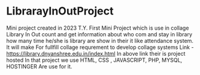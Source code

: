 # LibrarayInOutProject
Mini project created in 2023 T.Y. First Mini Project which is use in collage Library In Out count and get information about who com and stay in library how many time he/she is library are show in their it like attendance system. It will make For fullfill collage requrement to develop collage systems 
Link - https://library.dnyanshree.edu.in/index.html
In above link their is project hosted
In that project we use HTML, CSS , JAVASCRIPT, PHP, MYSQL, HOSTINGER Are use for it.
